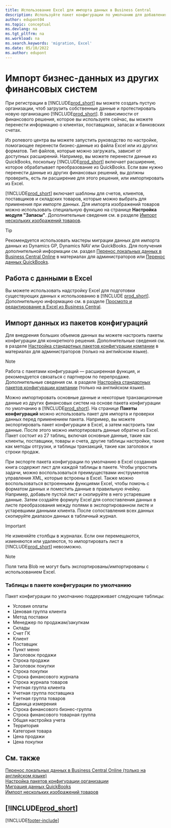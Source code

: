 ```yaml
---
title: Использование Excel для импорта данных в Business Central
description: Используйте пакет конфигурации по умолчанию для добавления данных в Excel и импорта данных обратно в Business Central.
author: edupont04
ms.topic: conceptual
ms.devlang: na
ms.tgt_pltfrm: na
ms.workload: na
ms.search.keywords: 'migration, Excel'
ms.date: 05/10/2022
ms.author: edupont
---
```

# <a name="import-business-data-from-other-finance-systems"></a>Импорт бизнес-данных из других финансовых систем

При регистрации в [!INCLUDE[prod_short](includes/prod_short.md)] вы можете создать пустую организации, чтоб загрузить собственные данные и протестировать новую организацию [!INCLUDE[prod_short](includes/prod_short.md)]. В зависимости от финансового решения, которое вы используете сейчас, вы можете перенести информацию о клиентах, поставщиках, запасах и банковских счетах.  

Из ролевого центра вы можете запустить руководство по настройке, помогающее перенести бизнес-данные из файла Excel или из других форматов. Тип файлов, которые можно загружать, зависит от доступных расширений. Например, вы можете перенести данные из QuickBooks, поскольку [!INCLUDE[prod_short](includes/prod_short.md)] включает расширение, которое обрабатывает преобразование из QuickBooks. Если вам нужно перенести данные из других финансовых решений, вы должны проверить, есть ли расширение для этого решения, или импортировать из Excel.  

[!INCLUDE[prod_short](includes/prod_short.md)] включает шаблоны для счетов, клиентов, поставщиков и складских товаров, которые можно выбрать для применения при импорте данных. Для импорта изображений товаров можно использовать специальную функцию на странице **Настройка модуля "Запасы"**. Дополнительные сведения см. в разделе [Импорт нескольких изображений товаров](inventory-how-import-item-pictures.md).

> [!TIP]  
> Рекомендуется использовать мастеры миграции данных для импорта данных из Dynamics GP, Dynamics NAV или QuickBooks. Для получения дополнительной информации см. раздел [Перенос локальных данных в Business Central Online](/dynamics365/business-central/dev-itpro/administration/migrate-data) в материалах для администраторов или [Перенос данных QuickBooks](ui-extensions-quickbooks-data-migration.md).

## <a name="work-with-data-in-excel"></a>Работа с данными в Excel

Вы можете использовать надстройку Excel для подготовки существующих данных к использованию в [!INCLUDE [prod_short](includes/prod_short.md)]. Дополнительную информацию см. в разделе [Просмотр и редактирование в Excel из Business Central](across-work-with-excel.md).  

## <a name="import-data-from-configuration-packages"></a>Импорт данных из пакетов конфигураций

Для внедрения больших объемов данных вы можете настроить пакеты конфигурации для конкретного решения. Дополнительные сведения см. в разделе [Настройка стандартных пакетов конфигурации компании](/dynamics365/business-central/dev-itpro/administration/set-up-standard-company-configuration-packages) в материалах для администраторов (только на английском языке).  

> [!NOTE]  
> Работа с пакетами конфигураций — расширенная функция, и рекомендуется связаться с партнером по перепродаже. Дополнительные сведения см. в разделе [Настройка стандартных пакетов конфигурации компании](/dynamics365/business-central/dev-itpro/administration/set-up-standard-company-configuration-packages) (только на английском языке).

Можно импортировать основные данные и некоторые транзакционные данные из других финансовых систем на основе пакета конфигурации по умолчанию в [!INCLUDE[prod_short](includes/prod_short.md)]. На странице **Пакеты конфигураций** можно использовать пакет для импорта и проверки данных перед применением пакета. Например, вы можете экспортировать пакет конфигурации в Excel, а затем настроить там данные. После этого можно импортировать данные обратно из Excel. Пакет состоит из 27 таблиц, включая основные данные, такие как клиенты, поставщики, товары и счета, другие таблицы настройки, такие как методы отгрузки, и таблицы транзакций, такие как заголовок и строки продаж.  

При экспорте пакета конфигурации по умолчанию в Excel созданная книга содержит лист для каждой таблицы в пакете. Чтобы упростить задачи, можно воспользоваться преимуществами инструментов управления XML, которые встроены в Excel. Также можно воспользоваться встроенными функциями Excel, чтобы помочь с форматом данных и поместить данные в правильную ячейку. Например, добавьте пустой лист и скопируйте в него устаревшие данные. Затем создайте формулу Excel для сопоставления данных в листе преобразования между полями в экспортированном листе и устаревшими данными клиента. После сопоставления всех данных скопируйте диапазон данных в табличный журнал.  

> [!IMPORTANT]  
> Не изменяйте столбцы в журналах. Если они перемещаются, изменяются или удаляются, то импортировать лист в [!INCLUDE[prod_short](includes/prod_short.md)] невозможно.

> [!NOTE]
> Поля типа Blob не могут быть экспортированы/импортированы с использованием Excel.

### <a name="tables-in-the-default-configuration-package"></a>Таблицы в пакете конфигурации по умолчанию

Пакет конфигурации по умолчанию поддерживает следующие таблицы:

- Условия оплаты
- Ценовая группа клиента
- Метод поставки
- Менеджер по продажам/закупкам
- Склады
- Счет ГК
- Клиент
- Поставщик
- Пункт меню
- Заголовок продажи
- Строка продажи
- Заголовок покупки
- Строка покупки
- Строка финансового журнала
- Строка журнала товаров
- Учетная группа клиента
- Учетная группа поставщика
- Учетная группа товаров
- Единица измерения
- Строка финансового бизнес-группа
- Строка финансового товарная группа
- Общая настройка учета
- Территория
- Категория товара
- Цена продажи
- Цена покупки

## <a name="see-also"></a>См. также

[Перенос локальных данных в Business Central Online (только на английском языке)](/dynamics365/business-central/dev-itpro/administration/migrate-data)  
[Настройка пакетов конфигурации организации](/dynamics365/business-central/dev-itpro/administration/set-up-standard-company-configuration-packages)  
[Миграция данных QuickBooks](ui-extensions-quickbooks-data-migration.md)  
[Импорт нескольких изображений товаров](inventory-how-import-item-pictures.md)

## [!INCLUDE[prod_short](includes/free_trial_md.md)]  


[!INCLUDE[footer-include](includes/footer-banner.md)]
